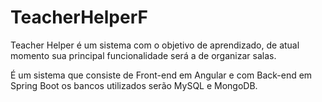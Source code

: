 # TeacherHelperF

Teacher Helper é um sistema com o objetivo de aprendizado, 
de atual momento sua principal funcionalidade será a de organizar salas.

É um sistema que consiste de Front-end em Angular e com Back-end em Spring Boot
os bancos utilizados serão MySQL e MongoDB.
